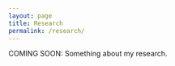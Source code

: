 ```yaml
---
layout: page
title: Research
permalink: /research/
---
```


COMING SOON: Something about my research.

